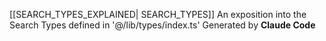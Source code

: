 [[SEARCH_TYPES_EXPLAINED| SEARCH_TYPES]] An exposition into the Search Types defined in '@/lib/types/index.ts' Generated by **Claude Code**

